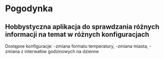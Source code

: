 # Pogodynka
## Hobbystyczna aplikacja do sprawdzania różnych informacji na temat w różnych konfiguracjach

Dostępne konfiguracje:
-zmiana formatu temperatury,
-zmiana miasta,
-zmiana z interwałów godzinowych na dzienne
